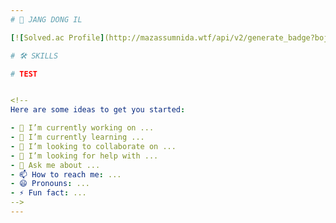 ```yaml
---
# 📌 JANG DONG IL

[![Solved.ac Profile](http://mazassumnida.wtf/api/v2/generate_badge?boj=dongr5102)](https://solved.ac/dongr5102/)

# 🛠️ SKILLS

# TEST


<!--
Here are some ideas to get you started:

- 🔭 I’m currently working on ...
- 🌱 I’m currently learning ...
- 👯 I’m looking to collaborate on ...
- 🤔 I’m looking for help with ...
- 💬 Ask me about ...
- 📫 How to reach me: ...
- 😄 Pronouns: ...
- ⚡ Fun fact: ...
-->
---
```

